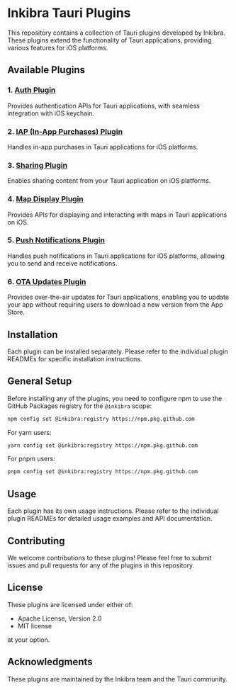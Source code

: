 # Inkibra Tauri Plugins

This repository contains a collection of Tauri plugins developed by Inkibra. These plugins extend the functionality of Tauri applications, providing various features for iOS platforms.

## Available Plugins

### 1. [Auth Plugin](packages/tauri-plugin-auth/README.md)

Provides authentication APIs for Tauri applications, with seamless integration with iOS keychain.

### 2. [IAP (In-App Purchases) Plugin](packages/tauri-plugin-iap/README.md)

Handles in-app purchases in Tauri applications for iOS platforms.

### 3. [Sharing Plugin](packages/tauri-plugin-sharing/README.md)

Enables sharing content from your Tauri application on iOS platforms.

### 4. [Map Display Plugin](packages/tauri-plugin-map-display/README.md)

Provides APIs for displaying and interacting with maps in Tauri applications on iOS.

### 5. [Push Notifications Plugin](packages/tauri-plugin-notifications/README.md)

Handles push notifications in Tauri applications for iOS platforms, allowing you to send and receive notifications.

### 6. [OTA Updates Plugin](packages/tauri-plugin-ota/README.md)

Provides over-the-air updates for Tauri applications, enabling you to update your app without requiring users to download a new version from the App Store.


## Installation

Each plugin can be installed separately. Please refer to the individual plugin READMEs for specific installation instructions.

## General Setup

Before installing any of the plugins, you need to configure npm to use the GitHub Packages registry for the `@inkibra` scope:

```sh
npm config set @inkibra:registry https://npm.pkg.github.com
```

For yarn users:

```sh
yarn config set @inkibra:registry https://npm.pkg.github.com
```

For pnpm users:

```sh
pnpm config set @inkibra:registry https://npm.pkg.github.com
```

## Usage

Each plugin has its own usage instructions. Please refer to the individual plugin READMEs for detailed usage examples and API documentation.

## Contributing

We welcome contributions to these plugins! Please feel free to submit issues and pull requests for any of the plugins in this repository.

## License

These plugins are licensed under either of:

- Apache License, Version 2.0
- MIT license

at your option.

## Acknowledgments

These plugins are maintained by the Inkibra team and the Tauri community.

